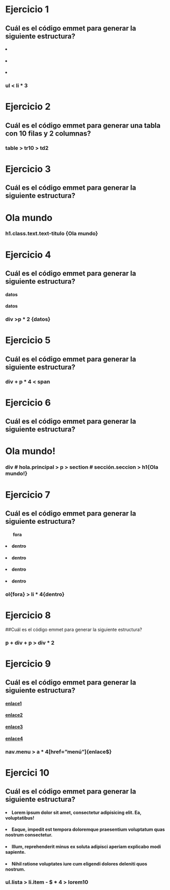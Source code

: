 # Ejercicio 1
## Cuál es el código emmet para generar la siguiente estructura?

#### <ul>
####     <li></li>
####     <li></li>
####     <li></li>
#### </ul>

### ul < li * 3

# Ejercicio 2
## Cuál es el código emmet para generar una tabla con 10 filas y 2 columnas?

### table > tr10 > td2

# Ejercicio 3
## Cuál es el código emmet para generar la siguiente estructura?

#### <h1 class="text text-titulo">Ola mundo</h1>

### h1.class.text.text-titulo {Ola mundo}

# Ejercicio 4
## Cuál es el código emmet para generar la siguiente estructura?

#### <div>
####     <p>datos</p>
####     <p>datos</p>
#### </div>

### div >p * 2 {datos}

# Ejercicio 5
## Cuál es el código emmet para generar la siguiente estructura?

#### <div></div>
#### <p>
####     <span></span>
#### </p>
#### <p>
####     <span></span>
#### </p>
#### <p>
####     <span></span>
#### </p>
#### <p>
####     <span></span>
#### </p>

### div + p * 4 < span

# Ejercicio 6
## Cuál es el código emmet para generar la siguiente estructura?

#### <div id="hola" class="principal">
####     <p>
####        <section id="seccion" class="seccion">
####           <h1>Ola mundo!</h1>
####        </section>
####     </p>
#### </div>

### div # hola.principal > p > section # sección.seccion > h1{Ola mundo!}

# Ejercicio 7
## Cuál es el código emmet para generar la siguiente estructura?

#### <ol>fora

####     <li>dentro</li>

####     <li>dentro</li>

####     <li>dentro</li>

####     <li>dentro</li>

#### </ol>

### ol{fora} > li * 4{dentro}

# Ejercicio 8
##Cuál es el código emmet para generar la siguiente estructura?

#### <p></p>
#### <div></div>
#### <p>
####     <div>
####     <div>
####     </div>
####     </div>
#### </p>

### p + div + p > div * 2

# Ejercicio 9
## Cuál es el código emmet para generar la siguiente estructura?

#### <nav class="menu">

####  <a href="">enlace1</a>

####  <a href="">enlace2</a>

####  <a href="">enlace3</a>

####  <a href="">enlace4</a>

#### </nav>

### nav.menu > a * 4[href=”menú”]{enlace$}

# Ejercici 10
## Cuál es el código emmet para generar la siguiente estructura?

#### <ul class="lista">
####     <li class="item-1">Lorem ipsum dolor sit amet, consectetur adipisicing elit. Ea, voluptatibus!</li>
####     <li class="item-2">Eaque, impedit est tempora doloremque praesentium voluptatum quas nostrum consectetur.</li>
####     <li class="item-3">Illum, reprehenderit minus ex soluta adipisci aperiam explicabo modi sapiente.</li>
####     <li class="item-4">Nihil ratione voluptates iure cum eligendi dolores deleniti quos nostrum.</li>
#### </ul>

### ul.lista > li.item - $ * 4 > lorem10
